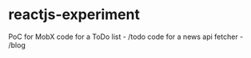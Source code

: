 # reactjs-experiment

PoC for MobX 
code for a ToDo list - /todo
code for a news api fetcher - /blog
